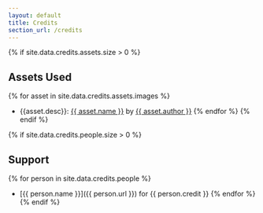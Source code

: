 ```yaml
---
layout: default
title: Credits
section_url: /credits
---
```


{% if site.data.credits.assets.size > 0 %}
## Assets Used

{% for asset in site.data.credits.assets.images %}
- {{asset.desc}}: [{{ asset.name }}](/assets/img/{{asset.location}}) by [{{ asset.author }}]({{asset.src}})
{% endfor %}
{% endif %}

{% if site.data.credits.people.size > 0 %}
## Support

{% for person in site.data.credits.people %}
- [{{ person.name }}]({{ person.url }}) for {{ person.credit }}
{% endfor %}
{% endif %}

